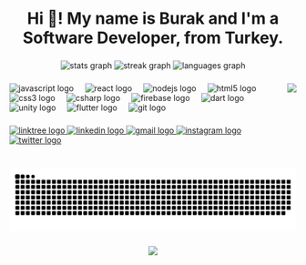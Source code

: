 <h1 align="center">Hi 👋! My name is Burak and I'm a Software Developer, from Turkey.</h1>

###

<div align="center">
  <img src="https://github-readme-stats.vercel.app/api?username=buraksevincli&hide_title=false&hide_rank=false&show_icons=true&include_all_commits=true&count_private=true&disable_animations=false&theme=dark&locale=en&hide_border=false" height="170" alt="stats graph"  />
  <img src="https://streak-stats.demolab.com?user=buraksevincli&locale=en&mode=daily&theme=dark&hide_border=false&border_radius=3&date_format=j%20M%5B%20Y%5D" height="170" alt="streak graph"  />
  <img src="https://github-readme-stats.vercel.app/api/top-langs?username=buraksevincli&locale=en&hide_title=false&layout=compact&card_width=320&langs_count=5&theme=dark&hide_border=false" height="170" alt="languages graph"  />
</div>

###

<img align="right" height="150" src="https://media.licdn.com/dms/image/D4D12AQHOwkiVU5dhAQ/article-cover_image-shrink_600_2000/0/1699466474826?e=2147483647&v=beta&t=za5T6Usop6pvnoB4-UucDSgNE0CDV2EUU8F9gULygFQ"  />

###

<div align="left">
  <img src="https://cdn.jsdelivr.net/gh/devicons/devicon/icons/javascript/javascript-original.svg" height="40" alt="javascript logo"  />
  <img width="12" />
  <img src="https://cdn.jsdelivr.net/gh/devicons/devicon/icons/react/react-original.svg" height="40" alt="react logo"  />
  <img width="12" />
  <img src="https://cdn.simpleicons.org/nodedotjs/339933" height="40" alt="nodejs logo"  />
  <img width="12" />
  <img src="https://cdn.jsdelivr.net/gh/devicons/devicon/icons/html5/html5-original.svg" height="40" alt="html5 logo"  />
  <img width="12" />
  <img src="https://cdn.jsdelivr.net/gh/devicons/devicon/icons/css3/css3-original.svg" height="40" alt="css3 logo"  />
  <img width="12" />
  <img src="https://cdn.jsdelivr.net/gh/devicons/devicon/icons/csharp/csharp-original.svg" height="40" alt="csharp logo"  />
  <img width="12" />
  <img src="https://cdn.jsdelivr.net/gh/devicons/devicon/icons/firebase/firebase-plain.svg" height="40" alt="firebase logo"  />
  <img width="12" />
  <img src="https://cdn.jsdelivr.net/gh/devicons/devicon/icons/dart/dart-original.svg" height="40" alt="dart logo"  />
  <img width="12" />
  <img src="https://cdn.simpleicons.org/unity/FFFFFF" height="40" alt="unity logo"  />
  <img width="12" />
  <img src="https://cdn.jsdelivr.net/gh/devicons/devicon/icons/flutter/flutter-original.svg" height="40" alt="flutter logo"  />
  <img width="12" />
  <img src="https://skillicons.dev/icons?i=git" height="40" alt="git logo"  />
</div>

###

<div align="left">
  <a href="https://linktr.ee/buraksevincli" target="_blank">
    <img src="https://img.shields.io/static/v1?message=Linktree&logo=linktree&label=&color=1de9b6&logoColor=white&labelColor=&style=flat" height="40" alt="linktree logo"  />
  </a>
  <a href="https://www.linkedin.com/in/buraksevincli/" target="_blank">
    <img src="https://img.shields.io/static/v1?message=LinkedIn&logo=linkedin&label=&color=0077B5&logoColor=white&labelColor=&style=flat" height="40" alt="linkedin logo"  />
  </a>
  <a href="brksvncli@gmail.com" target="_blank">
    <img src="https://img.shields.io/static/v1?message=Gmail&logo=gmail&label=&color=D14836&logoColor=white&labelColor=&style=flat" height="40" alt="gmail logo"  />
  </a>
  <a href="https://www.instagram.com/buraksevinclii/" target="_blank">
    <img src="https://img.shields.io/static/v1?message=Instagram&logo=instagram&label=&color=E4405F&logoColor=white&labelColor=&style=flat" height="40" alt="instagram logo"  />
  </a>
  <a href="https://twitter.com/buraksevinclii" target="_blank">
    <img src="https://img.shields.io/static/v1?message=Twitter&logo=twitter&label=&color=1DA1F2&logoColor=white&labelColor=&style=flat" height="40" alt="twitter logo"  />
  </a>
</div>

###

<br clear="both">

<img src="https://raw.githubusercontent.com/buraksevincli/buraksevincli/output/snake.svg" alt="Snake animation" />

###

<div align="center">
  <img src="https://profile-counter.glitch.me/buraksevincli/count.svg?"  />
</div>

###
